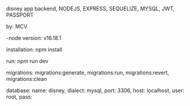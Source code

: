 disney app backend, 
NODEJS, EXPRESS, SEQUELIZE, MYSQL, JWT, PASSPORT

by: MCV

-node version: v16.18.1

installation:
 npm install

run:
 npm run dev

migrations: 
 migrations:generate,
 migrations:run,
 migrations:revert,
 migrations:clean

database:
 name: disney,
 dialect: mysql,
 port: 3306,
 host: localhost,
 user: root,
 pass:

